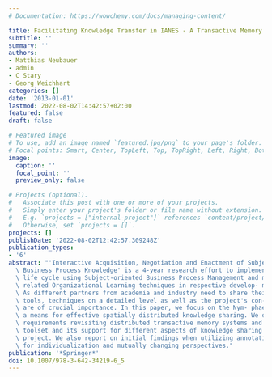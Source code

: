 ```yaml
---
# Documentation: https://wowchemy.com/docs/managing-content/

title: Facilitating Knowledge Transfer in IANES - A Transactive Memory Approach
subtitle: ''
summary: ''
authors:
- Matthias Neubauer
- admin
- C Stary
- Georg Weichhart
categories: []
date: '2013-01-01'
lastmod: 2022-08-02T14:42:57+02:00
featured: false
draft: false

# Featured image
# To use, add an image named `featured.jpg/png` to your page's folder.
# Focal points: Smart, Center, TopLeft, Top, TopRight, Left, Right, BottomLeft, Bottom, BottomRight.
image:
  caption: ''
  focal_point: ''
  preview_only: false

# Projects (optional).
#   Associate this post with one or more of your projects.
#   Simply enter your project's folder or file name without extension.
#   E.g. `projects = ["internal-project"]` references `content/project/deep-learning/index.md`.
#   Otherwise, set `projects = []`.
projects: []
publishDate: '2022-08-02T12:42:57.309248Z'
publication_types:
- '6'
abstract: "'Interactive Acquisition, Negotiation and Enactment of Subject-oriented\
  \ Business Process Knowledge' is a 4-year research effort to implement a knowledge\
  \ life cycle using Subject-oriented Business Process Management and mutually align\
  \ related Organizational Learning techniques in respective develop- ment processes.\
  \ As different partners from academia and industry need to share their experiences,\
  \ tools, techniques on a detailed level as well as the project's con- tent management\
  \ are of crucial importance. In this paper, we focus on the Nym- phaea system as\
  \ a means for effective spatially distributed knowledge sharing. We develop the\
  \ requirements revisiting distributed transactive memory systems and describe the\
  \ toolset and its support for different aspects of knowledge sharing within the\
  \ project. We also report on initial findings when utilizing annotation fea- tures\
  \ for individualization and mutually changing perspectives."
publication: '*Springer*'
doi: 10.1007/978-3-642-34219-6_5
---
```

